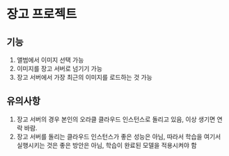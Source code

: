 # 장고 프로젝트
## 기능
1. 앨범에서 이미지 선택 가능
2. 이미지를 장고 서버로 넘기기 가능
3. 장고 서버에서 가장 최근의 이미지를 로드하는 것 가능
## 유의사항
1. 장고 서버의 경우 본인의 오라클 클라우드 인스턴스로 돌리고 있음, 이상 생기면 연락 바람.
2. 장고 서버를 돌리는 클라우드 인스턴스가 좋은 성능은 아님, 따라서 학습을 여기서 실행시키는 것은 좋은 방안은 아님, 학습이 완료된 모델을 적용시켜야 함
